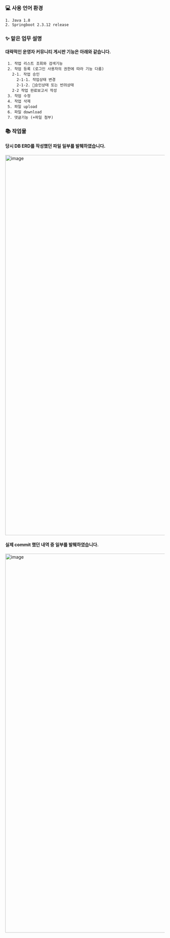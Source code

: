 <h3>💻 사용 언어 환경</h3>
  
    1. Java 1.8
    2. Springboot 2.3.12 release

<h3>✨ 맡은 업무 설명</h3>
  <h4> 대략적인 운영자 커뮤니티 게시판 기능은 아래와 같습니다.</h4>
  
     1. 작업 리스트 조회와 검색기능
     2. 작업 등록 (로그인 사용자의 권한에 따라 기능 다름)
       2-1. 작업 승인
         2-1-1. 작업상태 변경
         2-1-2. 승인상태 또는 반려상태
       2-2 작업 완료보고서 작성       
     3. 작업 수정 
     4. 작업 삭제 
     5. 파일 upload
     6. 파일 download
     7. 댓글기능 (+파일 첨부)

<h3>📚 작업물</h3>
<h4>
 당시 DB ERD를 작성했던 파일 일부를 발췌하였습니다.
</h4>
<img width="1198" alt="image" src="https://github.com/user-attachments/assets/7f35197e-d2ce-499b-9f2a-859f64bc473f">

<h4>실제 commit 했던 내역 중 일부를 발췌하였습니다.</h4>
<img width="1194" alt="image" src="https://github.com/user-attachments/assets/2ab1063e-2ea4-45ea-893c-9cd44724539c">
